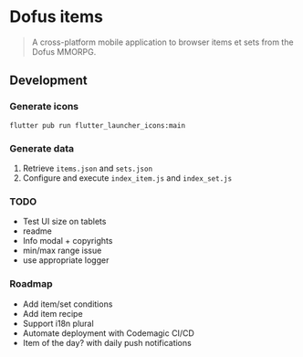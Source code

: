 # Dofus items
> A cross-platform mobile application to browser items et sets from the Dofus MMORPG.


## Development

### Generate icons
```
flutter pub run flutter_launcher_icons:main
```

### Generate data
1. Retrieve `items.json` and `sets.json`
2. Configure and execute `index_item.js` and `index_set.js`

### TODO
- Test UI size on tablets
- readme
- Info modal + copyrights
- min/max range issue
- use appropriate logger

### Roadmap
- Add item/set conditions
- Add item recipe
- Support i18n plural
- Automate deployment with Codemagic CI/CD
- Item of the day? with daily push notifications
